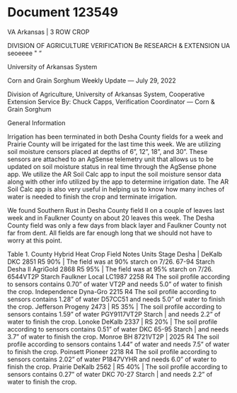 # Document 123549

VA Arkansas | 3
ROW CROP

DIVISION OF AGRICULTURE VERIFICATION Be
RESEARCH & EXTENSION UA seoeeee " “

University of Arkansas System

Corn and Grain Sorghum Weekly Update — July 29, 2022

Division of Agriculture, University of Arkansas System, Cooperative Extension Service
By: Chuck Capps, Verification Coordinator — Corn & Grain Sorghum

General Information

Irrigation has been terminated in both Desha County fields for a week and Prairie County will be irrigated for the last
time this week. We are utilizing soil moisture censors placed at depths of 6”, 12”, 18”, and 30”. These sensors are
attached to an AgSense telemetry unit that allows us to be updated on soil moisture status in real time through the
AgSense phone app. We utilize the AR Soil Calc app to input the soil moisture sensor data along with other info utilized
by the app to determine irrigation date. The AR Soil Calc app is also very useful in helping us to know how many inches
of water is needed to finish the crop and terminate irrigation.

We found Southern Rust in Desha County field II on a couple of leaves last week and in Faulkner County on about 20
leaves this week. The Desha County field was only a few days from black layer and Faulkner County not far from dent. All
fields are far enough long that we should not have to worry at this point.

Table 1.
County Hybrid Heat Crop Field Notes
Units Stage
Desha | DeKalb DKC 2851 R5 90% | The field was at 90% starch on 7/26.
67-94 Starch
Desha Il AgriGold 2868 R5 95% | The field was at 95% starch on 7/26.
6544VT2P Starch
Faulkner Local LC1987 2258 R4 The soil profile according to sensors contains 0.70” of water
VT2P and needs 5.0” of water to finish the crop.
Independence Dyna-Gro 2215 R4 The soil profile according to sensors contains 1.28” of water
D57CC51 and needs 5.0” of water to finish the crop.
Jefferson Progeny 2473 | R5 35% | The soil profile according to sensors contains 1.59” of water
PGY9117VT2P Starch | and needs 2.2” of water to finish the crop.
Lonoke DeKalb 2337 | RS 20% | The soil profile according to sensors contains 0.51” of water
DKC 65-95 Starch | and needs 3.7” of water to finish the crop.
Monroe BH 8721VT2P | 2025 R4 The soil profile according to sensors contains 1.44” of water
and needs 7.5” of water to finish the crop.
Poinsett Pioneer 2218 R4 The soil profile according to sensors contains 2.02” of water
P1847VYHR and needs 6.0” of water to finish the crop.
Prairie DeKalb 2562 | R5 40% | The soil profile according to sensors contains 0.27” of water
DKC 70-27 Starch | and needs 2.2” of water to finish the crop.